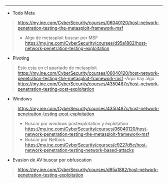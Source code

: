 
----
- Todo Meta
>https://my.ine.com/CyberSecurity/courses/06040120/host-network-penetration-testing-the-metasploit-framework-msf
>- Algo de metasploit buscar por MSF
>https://my.ine.com/CyberSecurity/courses/d95a1882/host-network-penetration-testing-exploitation

- Pivoting
>Esto esta en el apartado de metasploit
>https://my.ine.com/CyberSecurity/courses/06040120/host-network-penetration-testing-the-metasploit-framework-msf
>-Aqui hay algo
>https://my.ine.com/CyberSecurity/courses/4350487c/host-network-penetration-testing-post-exploitation
- Windows
>https://my.ine.com/CyberSecurity/courses/4350487c/host-network-penetration-testing-post-exploitation
>- Buscar por windows postexplotation y explotation
>https://my.ine.com/CyberSecurity/courses/06040120/host-network-penetration-testing-the-metasploit-framework-msf
>- Buscar por Netbios
>https://my.ine.com/CyberSecurity/courses/c9227d5c/host-network-penetration-testing-network-based-attacks

- Evasion de AV buscar por obfuscation
>https://my.ine.com/CyberSecurity/courses/d95a1882/host-network-penetration-testing-exploitation